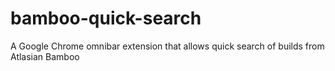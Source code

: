# bamboo-quick-search
A Google Chrome omnibar extension that allows quick search of builds from Atlasian Bamboo
